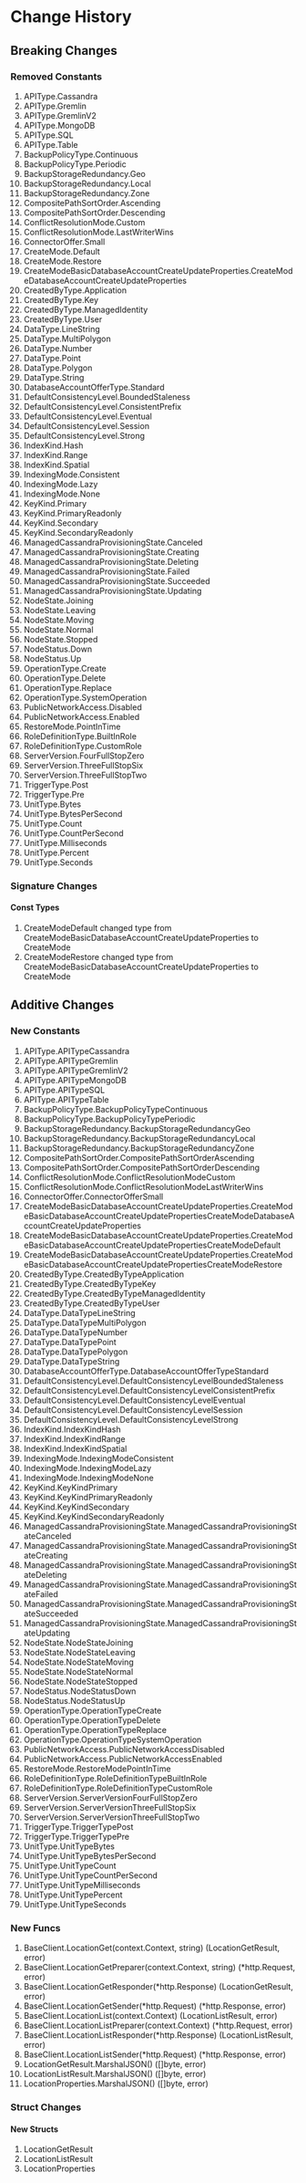 # Change History

## Breaking Changes

### Removed Constants

1. APIType.Cassandra
1. APIType.Gremlin
1. APIType.GremlinV2
1. APIType.MongoDB
1. APIType.SQL
1. APIType.Table
1. BackupPolicyType.Continuous
1. BackupPolicyType.Periodic
1. BackupStorageRedundancy.Geo
1. BackupStorageRedundancy.Local
1. BackupStorageRedundancy.Zone
1. CompositePathSortOrder.Ascending
1. CompositePathSortOrder.Descending
1. ConflictResolutionMode.Custom
1. ConflictResolutionMode.LastWriterWins
1. ConnectorOffer.Small
1. CreateMode.Default
1. CreateMode.Restore
1. CreateModeBasicDatabaseAccountCreateUpdateProperties.CreateModeDatabaseAccountCreateUpdateProperties
1. CreatedByType.Application
1. CreatedByType.Key
1. CreatedByType.ManagedIdentity
1. CreatedByType.User
1. DataType.LineString
1. DataType.MultiPolygon
1. DataType.Number
1. DataType.Point
1. DataType.Polygon
1. DataType.String
1. DatabaseAccountOfferType.Standard
1. DefaultConsistencyLevel.BoundedStaleness
1. DefaultConsistencyLevel.ConsistentPrefix
1. DefaultConsistencyLevel.Eventual
1. DefaultConsistencyLevel.Session
1. DefaultConsistencyLevel.Strong
1. IndexKind.Hash
1. IndexKind.Range
1. IndexKind.Spatial
1. IndexingMode.Consistent
1. IndexingMode.Lazy
1. IndexingMode.None
1. KeyKind.Primary
1. KeyKind.PrimaryReadonly
1. KeyKind.Secondary
1. KeyKind.SecondaryReadonly
1. ManagedCassandraProvisioningState.Canceled
1. ManagedCassandraProvisioningState.Creating
1. ManagedCassandraProvisioningState.Deleting
1. ManagedCassandraProvisioningState.Failed
1. ManagedCassandraProvisioningState.Succeeded
1. ManagedCassandraProvisioningState.Updating
1. NodeState.Joining
1. NodeState.Leaving
1. NodeState.Moving
1. NodeState.Normal
1. NodeState.Stopped
1. NodeStatus.Down
1. NodeStatus.Up
1. OperationType.Create
1. OperationType.Delete
1. OperationType.Replace
1. OperationType.SystemOperation
1. PublicNetworkAccess.Disabled
1. PublicNetworkAccess.Enabled
1. RestoreMode.PointInTime
1. RoleDefinitionType.BuiltInRole
1. RoleDefinitionType.CustomRole
1. ServerVersion.FourFullStopZero
1. ServerVersion.ThreeFullStopSix
1. ServerVersion.ThreeFullStopTwo
1. TriggerType.Post
1. TriggerType.Pre
1. UnitType.Bytes
1. UnitType.BytesPerSecond
1. UnitType.Count
1. UnitType.CountPerSecond
1. UnitType.Milliseconds
1. UnitType.Percent
1. UnitType.Seconds

### Signature Changes

#### Const Types

1. CreateModeDefault changed type from CreateModeBasicDatabaseAccountCreateUpdateProperties to CreateMode
1. CreateModeRestore changed type from CreateModeBasicDatabaseAccountCreateUpdateProperties to CreateMode

## Additive Changes

### New Constants

1. APIType.APITypeCassandra
1. APIType.APITypeGremlin
1. APIType.APITypeGremlinV2
1. APIType.APITypeMongoDB
1. APIType.APITypeSQL
1. APIType.APITypeTable
1. BackupPolicyType.BackupPolicyTypeContinuous
1. BackupPolicyType.BackupPolicyTypePeriodic
1. BackupStorageRedundancy.BackupStorageRedundancyGeo
1. BackupStorageRedundancy.BackupStorageRedundancyLocal
1. BackupStorageRedundancy.BackupStorageRedundancyZone
1. CompositePathSortOrder.CompositePathSortOrderAscending
1. CompositePathSortOrder.CompositePathSortOrderDescending
1. ConflictResolutionMode.ConflictResolutionModeCustom
1. ConflictResolutionMode.ConflictResolutionModeLastWriterWins
1. ConnectorOffer.ConnectorOfferSmall
1. CreateModeBasicDatabaseAccountCreateUpdateProperties.CreateModeBasicDatabaseAccountCreateUpdatePropertiesCreateModeDatabaseAccountCreateUpdateProperties
1. CreateModeBasicDatabaseAccountCreateUpdateProperties.CreateModeBasicDatabaseAccountCreateUpdatePropertiesCreateModeDefault
1. CreateModeBasicDatabaseAccountCreateUpdateProperties.CreateModeBasicDatabaseAccountCreateUpdatePropertiesCreateModeRestore
1. CreatedByType.CreatedByTypeApplication
1. CreatedByType.CreatedByTypeKey
1. CreatedByType.CreatedByTypeManagedIdentity
1. CreatedByType.CreatedByTypeUser
1. DataType.DataTypeLineString
1. DataType.DataTypeMultiPolygon
1. DataType.DataTypeNumber
1. DataType.DataTypePoint
1. DataType.DataTypePolygon
1. DataType.DataTypeString
1. DatabaseAccountOfferType.DatabaseAccountOfferTypeStandard
1. DefaultConsistencyLevel.DefaultConsistencyLevelBoundedStaleness
1. DefaultConsistencyLevel.DefaultConsistencyLevelConsistentPrefix
1. DefaultConsistencyLevel.DefaultConsistencyLevelEventual
1. DefaultConsistencyLevel.DefaultConsistencyLevelSession
1. DefaultConsistencyLevel.DefaultConsistencyLevelStrong
1. IndexKind.IndexKindHash
1. IndexKind.IndexKindRange
1. IndexKind.IndexKindSpatial
1. IndexingMode.IndexingModeConsistent
1. IndexingMode.IndexingModeLazy
1. IndexingMode.IndexingModeNone
1. KeyKind.KeyKindPrimary
1. KeyKind.KeyKindPrimaryReadonly
1. KeyKind.KeyKindSecondary
1. KeyKind.KeyKindSecondaryReadonly
1. ManagedCassandraProvisioningState.ManagedCassandraProvisioningStateCanceled
1. ManagedCassandraProvisioningState.ManagedCassandraProvisioningStateCreating
1. ManagedCassandraProvisioningState.ManagedCassandraProvisioningStateDeleting
1. ManagedCassandraProvisioningState.ManagedCassandraProvisioningStateFailed
1. ManagedCassandraProvisioningState.ManagedCassandraProvisioningStateSucceeded
1. ManagedCassandraProvisioningState.ManagedCassandraProvisioningStateUpdating
1. NodeState.NodeStateJoining
1. NodeState.NodeStateLeaving
1. NodeState.NodeStateMoving
1. NodeState.NodeStateNormal
1. NodeState.NodeStateStopped
1. NodeStatus.NodeStatusDown
1. NodeStatus.NodeStatusUp
1. OperationType.OperationTypeCreate
1. OperationType.OperationTypeDelete
1. OperationType.OperationTypeReplace
1. OperationType.OperationTypeSystemOperation
1. PublicNetworkAccess.PublicNetworkAccessDisabled
1. PublicNetworkAccess.PublicNetworkAccessEnabled
1. RestoreMode.RestoreModePointInTime
1. RoleDefinitionType.RoleDefinitionTypeBuiltInRole
1. RoleDefinitionType.RoleDefinitionTypeCustomRole
1. ServerVersion.ServerVersionFourFullStopZero
1. ServerVersion.ServerVersionThreeFullStopSix
1. ServerVersion.ServerVersionThreeFullStopTwo
1. TriggerType.TriggerTypePost
1. TriggerType.TriggerTypePre
1. UnitType.UnitTypeBytes
1. UnitType.UnitTypeBytesPerSecond
1. UnitType.UnitTypeCount
1. UnitType.UnitTypeCountPerSecond
1. UnitType.UnitTypeMilliseconds
1. UnitType.UnitTypePercent
1. UnitType.UnitTypeSeconds

### New Funcs

1. BaseClient.LocationGet(context.Context, string) (LocationGetResult, error)
1. BaseClient.LocationGetPreparer(context.Context, string) (*http.Request, error)
1. BaseClient.LocationGetResponder(*http.Response) (LocationGetResult, error)
1. BaseClient.LocationGetSender(*http.Request) (*http.Response, error)
1. BaseClient.LocationList(context.Context) (LocationListResult, error)
1. BaseClient.LocationListPreparer(context.Context) (*http.Request, error)
1. BaseClient.LocationListResponder(*http.Response) (LocationListResult, error)
1. BaseClient.LocationListSender(*http.Request) (*http.Response, error)
1. LocationGetResult.MarshalJSON() ([]byte, error)
1. LocationListResult.MarshalJSON() ([]byte, error)
1. LocationProperties.MarshalJSON() ([]byte, error)

### Struct Changes

#### New Structs

1. LocationGetResult
1. LocationListResult
1. LocationProperties
